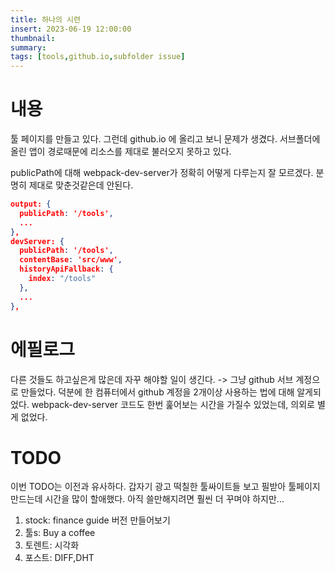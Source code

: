 ```yaml
---
title: 하나의 시련
insert: 2023-06-19 12:00:00
thumbnail: 
summary: 
tags: [tools,github.io,subfolder issue]
---
```


# 내용
툴 페이지를 만들고 있다. 그런데 github.io 에 올리고 보니 문제가 생겼다.
서브폴더에 올린 앱이 경로때문에 리소스를 제대로 불러오지 못하고 있다.

publicPath에 대해 webpack-dev-server가 정확히 어떻게 다루는지 잘 모르겠다.
분명히 제대로 맞춘것같은데 안된다.

```json
output: {
  publicPath: '/tools',
  ...
},
devServer: {
  publicPath: '/tools',
  contentBase: 'src/www',
  historyApiFallback: {
    index: "/tools"
  },
  ...
},
```

# 에필로그
다른 것들도 하고싶은게 많은데 자꾸 해야할 일이 생긴다.
-> 그냥 github 서브 계정으로 만들었다.
덕분에 한 컴퓨터에서 github 계정을 2개이상 사용하는 법에 대해 알게되었다.
webpack-dev-server 코드도 한번 훑어보는 시간을 가질수 있었는데, 의외로 별게 없었다.

# TODO
이번 TODO는 이전과 유사하다. 갑자기 광고 떡칠한 툴싸이트들 보고 필받아 툴페이지 만드는데 시간을 많이 할애했다. 아직 쓸만해지려면 훨씬 더 꾸며야 하지만...

1. stock: finance guide 버전 만들어보기
1. 툴s: Buy a coffee
1. 토렌트: 시각화
1. 포스트: DIFF,DHT
